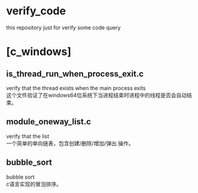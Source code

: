 # verify_code
this repository just for verify some code query

# [c_windows]  
## is_thread_run_when_process_exit.c  
verify that the thread exists when the main process exits  
这个文件验证了在windows64位系统下当进程结束时进程中的线程是否会自动结束。  
## module_oneway_list.c  
verify that the list  
一个简单的单向链表，包含创建/删除/增加/弹出 操作。    
## bubble_sort  
bubble sort  
c语言实现的冒泡排序。  
